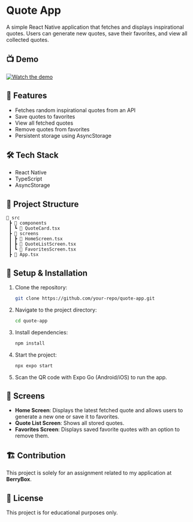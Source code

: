 # Quote App

A simple React Native application that fetches and displays inspirational quotes. Users can generate new quotes, save their favorites, and view all collected quotes.

## 📺 Demo
[![Watch the demo](https://img.youtube.com/vi/YOUR_VIDEO_ID_HERE/0.jpg)](https://www.youtube.com/watch?v=YOUR_VIDEO_ID_HERE)

## 🚀 Features
- Fetches random inspirational quotes from an API
- Save quotes to favorites
- View all fetched quotes
- Remove quotes from favorites
- Persistent storage using AsyncStorage

## 🛠 Tech Stack
- React Native
- TypeScript
- AsyncStorage

## 📂 Project Structure
```
📁 src
 ┣ 📂 components
 ┃ ┗ 📜 QuoteCard.tsx
 ┣ 📂 screens
 ┃ ┣ 📜 HomeScreen.tsx
 ┃ ┣ 📜 QuoteListScreen.tsx
 ┃ ┗ 📜 FavoritesScreen.tsx
 ┣ 📜 App.tsx
```

## 📌 Setup & Installation
1. Clone the repository:
   ```sh
   git clone https://github.com/your-repo/quote-app.git
   ```
2. Navigate to the project directory:
   ```sh
   cd quote-app
   ```
3. Install dependencies:
   ```sh
   npm install
   ```
4. Start the project:
   ```sh
   npx expo start
   ```
5. Scan the QR code with Expo Go (Android/iOS) to run the app.

## 📱 Screens
- **Home Screen**: Displays the latest fetched quote and allows users to generate a new one or save it to favorites.
- **Quote List Screen**: Shows all stored quotes.
- **Favorites Screen**: Displays saved favorite quotes with an option to remove them.

## 🏗 Contribution
This project is solely for an assignment related to my application at **BerryBox**.

## 📜 License
This project is for educational purposes only.

